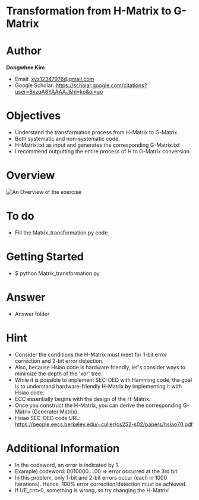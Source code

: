 # Transformation from H-Matrix to G-Matrix

# Author

**Dongwhee Kim** 

- Email: xyz12347976@gmail.com
- Google Scholar: https://scholar.google.com/citations?user=8xzqA8YAAAAJ&hl=ko&oi=ao

# Objectives
- Understand the transformation process from H-Matrix to G-Matrix.
- Both systematic and non-systematic code.
- H-Matrix.txt as input and generates the corresponding G-Matrix.txt
- I recommend outputting the entire process of H to G-Matrix conversion.


# Overview
![An Overview of the exercise](https://github.com/xyz123479/ECC-exercise/blob/main/01_Basic/02_72_64_Hsiao_code/%5B72%2C%2064%5D%20Hsiao%20code.png)

# To do
- Fill the Matrix_transformation.py code

# Getting Started
- $ python Matrix_transformation.py

# Answer
- Answer folder

# Hint
- Consider the conditions the H-Matrix must meet for 1-bit error correction and 2-bit error detection.
- Also, because Hsiao code is hardware friendly, let's consider ways to minimize the depth of the 'xor' tree.
- While it is possible to implement SEC-DED with Hamming code, the goal is to understand hardware-friendly H-Matrix by implementing it with Hsiao code.
- ECC essentially begins with the design of the H-Matrix.
- Once you construct the H-Matrix, you can derive the corresponding G-Matrix (Generator Matrix).
- Hsiao SEC-DED code URL: https://people.eecs.berkeley.edu/~culler/cs252-s02/papers/hsiao70.pdf

# Additional Information
- In the codeword, an error is indicated by 1.
- Example) codeword: 0010000....00 => error occurred at the 3rd bit.
- In this problem, only 1-bit and 2-bit errors occur (each in 1000 iterations). Hence, 100% error correction/detection must be achieved.
- If UE_cnt>0, something is wrong, so try changing the H-Matrix!
